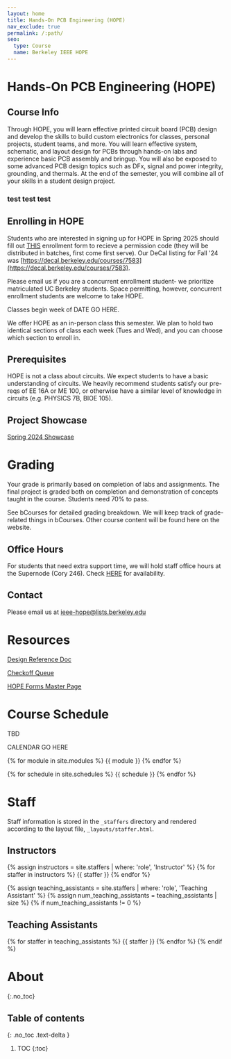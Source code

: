 ```yaml
---
layout: home
title: Hands-On PCB Engineering (HOPE)
nav_exclude: true
permalink: /:path/
seo:
  type: Course
  name: Berkeley IEEE HOPE
---
```


# Hands-On PCB Engineering (HOPE)

## Course Info

Through HOPE, you will learn effective printed circuit board (PCB) design and develop the skills to build custom electronics for classes, personal projects, student teams, and more. You will learn effective system, schematic, and layout design for PCBs through hands-on labs and experience basic PCB assembly and bringup. You will also be exposed to some advanced PCB design topics such as DFx, signal and power integrity, grounding, and thermals. At the end of the semester, you will combine all of your skills in a student design project.

### test test test

## Enrolling in HOPE

Students who are interested in signing up for HOPE in Spring 2025 should fill out [THIS](https://example.com) enrollment form to recieve a permission code (they will be distributed in batches, first come first serve). Our DeCal listing for Fall '24 was [https://decal.berkeley.edu/courses/7583](https://decal.berkeley.edu/courses/7583).

Please email us if you are a concurrent enrollment student- we prioritize matriculated UC Berkeley students. Space permitting, however, concurrent enrollment students are welcome to take HOPE.

Classes begin week of DATE GO HERE.

We offer HOPE as an in-person class this semester. We plan to hold two identical sections of class each week (Tues and Wed), and you can choose which section to enroll in.

## Prerequisites

HOPE is not a class about circuits. We expect students to have a basic understanding of circuits. We heavily recommend students satisfy our pre-reqs of EE 16A or ME 100, or otherwise have a similar level of knowledge in circuits (e.g. PHYSICS 7B, BIOE 105).

## Project Showcase

[Spring 2024 Showcase](https://sites.google.com/berkeley.edu/hope-sp24/?ref=ieee.berkeley.edu)

# Grading

Your grade is primarily based on completion of labs and assignments. The final project is graded both on completion and demonstration of concepts taught in the course. Students need 70% to pass.

See bCourses for detailed grading breakdown. We will keep track of grade-related things in bCourses. Other course content will be found here on the website.

## Office Hours

For students that need extra support time, we will hold staff office hours at the Supernode (Cory 246). Check [HERE](https://calendar.google.com/calendar/u/1?cid=Y19zNHVpbDdwa2d0NXZnYTRtNzAwYTVuaWRuNEBncm91cC5jYWxlbmRhci5nb29nbGUuY29t&ref=ieee.studentorg.berkeley.edu) for availability.

## Contact

Please email us at [ieee-hope@lists.berkeley.edu](ieee-hope@lists.berkeley.edu)

# Resources

[Design Reference Doc](https://docs.google.com/document/d/1sA1MmZkygvkN0kvH0_EiXm4IRMi5ilCOcb7CaAVOmxY/edit?usp=sharing&ref=ieee.berkeley.edu)

[Checkoff Queue](https://forms.gle/oktJrU6brcofPdiM8?ref=ieee.berkeley.edu)

[HOPE Forms Master Page](https://ieee.berkeley.edu/hopeforms/)

# Course Schedule

TBD

CALENDAR GO HERE

{% for module in site.modules %} {{ module }} {% endfor %}

{% for schedule in site.schedules %} {{ schedule }} {% endfor %}

# Staff

Staff information is stored in the `_staffers` directory and rendered according to the layout file, `_layouts/staffer.html`.

## Instructors

{% assign instructors = site.staffers | where: 'role', 'Instructor' %}
{% for staffer in instructors %}
{{ staffer }}
{% endfor %}

{% assign teaching_assistants = site.staffers | where: 'role', 'Teaching Assistant' %}
{% assign num_teaching_assistants = teaching_assistants | size %}
{% if num_teaching_assistants != 0 %}
## Teaching Assistants

{% for staffer in teaching_assistants %}
{{ staffer }}
{% endfor %}
{% endif %}

# About
{:.no_toc}

## Table of contents
{: .no_toc .text-delta }

1. TOC
{:toc}
